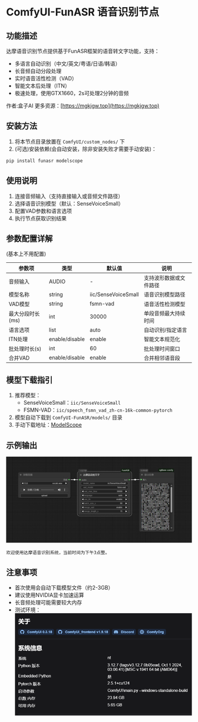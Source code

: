 # ComfyUI-FunASR 语音识别节点

## 功能描述

达摩语音识别节点提供基于FunASR框架的语音转文字功能，支持：

- 多语言自动识别（中文/英文/粤语/日语/韩语）
- 长音频自动分段处理
- 实时语音活性检测（VAD）
- 智能文本后处理（ITN）
- 极速处理，使用GTX1660，2s可处理2分钟的音频


作者:盒子AI
更多资源：[https://mgkjgw.top](https://mgkjgw.top)



## 安装方法

1. 将本节点目录放置在 `ComfyUI/custom_nodes/` 下
2. (可选)安装依赖(会自动安装，除非安装失败才需要手动安装)：

```bash
pip install funasr modelscope
```

## 使用说明

1. 连接音频输入（支持直接输入或音频文件路径）
2. 选择语音识别模型（默认：SenseVoiceSmall）
3. 配置VAD参数和语言选项
4. 执行节点获取识别结果

## 参数配置详解

(基本上不用配置)


| 参数项           | 类型           | 默认值              | 说明                   |
| ------------------ | ---------------- | --------------------- | ------------------------ |
| 音频输入         | AUDIO          | -                   | 支持波形数据或文件路径 |
| 模型名称         | string         | iic/SenseVoiceSmall | 语音识别模型路径       |
| VAD模型          | string         | fsmn-vad            | 语音活性检测模型       |
| 最大分段时长(ms) | int            | 30000               | 单段音频最大持续时间   |
| 语言选项         | list           | auto                | 自动识别/指定语言      |
| ITN处理          | enable/disable | enable              | 智能文本规范化         |
| 批处理时长(s)    | int            | 60                  | 批处理时间窗口         |
| 合并VAD          | enable/disable | enable              | 合并相邻语音段         |

## 模型下载指引

1. 推荐模型：
   - SenseVoiceSmall：`iic/SenseVoiceSmall`
   - FSMN-VAD：`iic/speech_fsmn_vad_zh-cn-16k-common-pytorch`
2. 模型自动下载到 `ComfyUI-FunASR/models/` 目录
3. 手动下载地址：[ModelScope](https://modelscope.cn/models/iic/SenseVoiceSmall)

## 示例输出

![](assets\20250306_153420_image.png)

```
欢迎使用达摩语音识别系统，当前时间为下午3点整。
```

## 注意事项

- 首次使用会自动下载模型文件（约2-3GB）
- 建议使用NVIDIA显卡加速运算
- 长音频处理可能需要较大内存
- 测试环境：
![](assets\20250306_153627_image.png)
